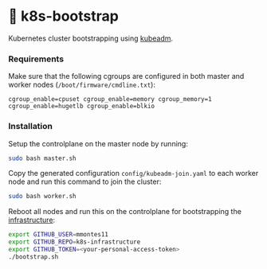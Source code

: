 # 🚀 k8s-bootstrap
Kubernetes cluster bootstrapping using [kubeadm](https://kubernetes.io/docs/setup/production-environment/tools/kubeadm/create-cluster-kubeadm/).

### Requirements

Make sure that the following cgroups are configured in both master and worker nodes (`/boot/firmware/cmdline.txt`):
```text
cgroup_enable=cpuset cgroup_enable=memory cgroup_memory=1 cgroup_enable=hugetlb cgroup_enable=blkio
``` 

### Installation

Setup the controlplane on the master node by running:
```bash
sudo bash master.sh
```

Copy the generated configuration `config/kubeadm-join.yaml` to each worker node and run this command to join the cluster:
```bash
sudo bash worker.sh 
``` 

Reboot all nodes and run this on the controlplane for bootstrapping the [infrastructure](https://github.com/mmontes11/k8s-infrastructure):
```bash
export GITHUB_USER=mmontes11
export GITHUB_REPO=k8s-infrastructure 
export GITHUB_TOKEN=<your-personal-access-token>
./bootstrap.sh
``` 
